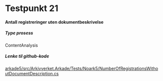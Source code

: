 # Testpunkt 21
#### Antall registreringer uten dokumentbeskrivelse

<Beskrivelse/>

##### Type prosess
ContentAnalysis

##### Lenke til github-kode
[arkade5/src/Arkivverket.Arkade/Tests/Noark5/NumberOfRegistrationsWithoutDocumentDescription.cs](https://github.com/arkivverket/arkade5/blob/master/src/Arkivverket.Arkade/Tests/Noark5/NumberOfRegistrationsWithoutDocumentDescription.cs)
